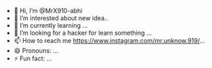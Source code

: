 - 👋 Hi, I’m @MrX910-abhi
- 👀 I’m interested about new idea..
- 🌱 I’m currently learning ...
- 💞️ I’m looking for a hacker for learn something ...
- 📫 How to reach me https://www.instagram.com/mr.unknow.919/...
- 😄 Pronouns: ...
- ⚡ Fun fact: ...

<!---
MrX910-abhi/MrX910-abhi is a ✨ special ✨ repository because its `README.md` (this file) appears on your GitHub profile.
You can click the Preview link to take a look at your changes.
--->
